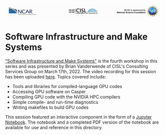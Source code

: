 ![NCAR UCAR Logo](../NCAR_CISL_NSF_banner.jpeg)
# Software Infrastructure and Make Systems

["Software Infrastructure and Make Systems"](Software%20Infrastructure%20and%20Make%20Systems%20-%20Vanderwende%2020220317.pdf) is the fourth workshop in this series and was presented by Brian Vanderwende of CISL's Consulting Services Group on March 17th, 2022. The video recording for this session has been uploaded [here](https://youtu.be/vzOAZpg2w8s). Topics covered include:

* Tools and libraries for compiled-language GPU codes
* Accessing GPU software on Casper
* Compiling GPU code with the NVIDIA HPC compilers
* Simple compile- and run-time diagnostics
* Writing makefiles to build GPU codes

This session featured an interactive component in the form of a [Jupyter Notebook](building-gpu-code.ipynb). The notebook and a completed PDF version of the notebook are available for use and reference in this directory.
